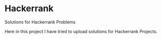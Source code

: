 # Hackerrank
Solutions for Hackerrank Problems 

Here in this project I have tried to upload solutions for Hackerrank Projects.



